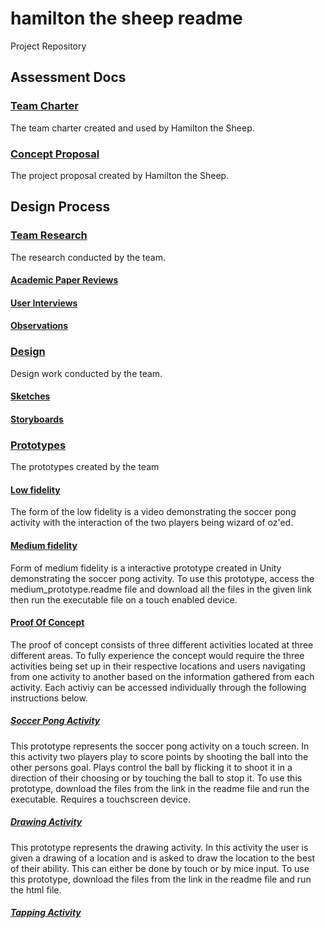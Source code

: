 # hamilton the sheep readme
Project Repository

## Assessment Docs

### [Team Charter](https://github.com/otili9890/hamilton-the-sheep/blob/master/Team%20Charter.docx)

The team charter created and used by Hamilton the Sheep. 

### [Concept Proposal](https://github.com/otili9890/hamilton-the-sheep/blob/master/Concept%20Proposal.docx) 

The project proposal created by Hamilton the Sheep. 

## Design Process

### [Team Research](https://github.com/otili9890/hamilton-the-sheep/tree/master/research) 

The research conducted by the team. 

#### [Academic Paper Reviews](https://github.com/otili9890/hamilton-the-sheep/tree/master/research/academic%20papers)

#### [User Interviews](https://github.com/otili9890/hamilton-the-sheep/tree/master/research/interviews)

#### [Observations](https://github.com/otili9890/hamilton-the-sheep/tree/master/research/observations) 

### [Design](https://github.com/otili9890/hamilton-the-sheep/tree/master/design) 

Design work conducted by the team. 

#### [Sketches](https://github.com/otili9890/hamilton-the-sheep/tree/master/design/sketches) 

#### [Storyboards]()

### [Prototypes](https://github.com/otili9890/hamilton-the-sheep/tree/master/prototypes)

The prototypes created by the team 

#### [Low fidelity](https://github.com/otili9890/hamilton-the-sheep/tree/master/prototypes/low%20fidelity) 
The form of the low fidelity is a video demonstrating the soccer pong activity with the interaction of the two players being wizard of oz'ed.
#### [Medium fidelity](https://github.com/otili9890/hamilton-the-sheep/tree/master/prototypes/medium%20fidelity) 
Form of medium fidelity is a interactive prototype created in Unity demonstrating the soccer pong activity. To use this 
prototype, access the medium_prototype.readme file and download all the files in the given link then run the executable file on a touch enabled device. 

#### [Proof Of Concept](https://github.com/otili9890/hamilton-the-sheep/tree/master/prototypes/proof_of_concept)

The proof of concept consists of three different activities located at three different areas. To fully experience the concept would require 
the three activities being set up in their respective locations and users navigating from one activity to another based on the information 
gathered from each activity. Each activiy can be accessed individually through the following instructions below. 

##### [Soccer Pong Activity](https://github.com/otili9890/hamilton-the-sheep/tree/master/prototypes/medium%20fidelity) 

This prototype represents the soccer pong activity on a touch screen. In this activity two players play to score points by shooting the ball 
into the other persons goal. Plays control the ball by flicking it to shoot it in a direction of their choosing or by touching the ball to stop it. 
To use this prototype, download the files from the link in the readme file and run the executable. Requires a touchscreen device. 

##### [Drawing Activity](https://github.com/otili9890/hamilton-the-sheep/blob/master/prototypes/proof_of_concept/drawing_activity) 

This prototype represents the drawing activity. In this activity the user is given a drawing of a location and is asked to draw the location
to the best of their ability. This can either be done by touch or by mice input. 
To use this prototype, download the files from the link in the readme file and run the html file. 

##### [Tapping Activity]() 

